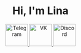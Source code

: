 
<div id="header" align="center">
  <h1>Hi, I'm Lina </h1>
</div>

<div id="socials" align="center">
  <a href="https://t.me/chupik60">
    <img src="https://img.icons8.com/?size=100&id=7xE9VDBMDtZ0&format=png&color=000000" alt="Telegram" width="60" />
  </a>

  <a href="https://vk.com/chebupelkaaa">
    <img src="https://img.icons8.com/?size=100&id=sVtmbzqQoAoC&format=png&color=000000" alt="VK" width="60" >
  </a>
  
  <a href="https://discord.gg//meiko2683">
    <img src="https://img.icons8.com/?size=100&id=n35VW8czPq4Q&format=png&color=000000" 
      alt="Discord" width="60"  />
  </a>

  
</div>
<!-- 👋
**chebupelkaa/chebupelkaa** is a ✨ _special_ ✨ repository because its `README.md` (this file) appears on your GitHub profile.

Here are some ideas to get you started:

- 🔭 I’m currently working on ...
- 🌱 I’m currently learning ...
- 👯 I’m looking to collaborate on ...
- 🤔 I’m looking for help with ...
- 💬 Ask me about ...
- 📫 How to reach me: ...
- 😄 Pronouns: ...
- ⚡ Fun fact: ...
-->
